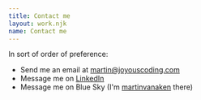 ```yaml
---
title: Contact me
layout: work.njk
name: Contact me
---
```


In sort of order of preference:

- Send me an email at [martin@joyouscoding.com](mailto:martin@joyouscoding.com)
- Message me on [LinkedIn](https://www.linkedin.com/in/martinvanaken/)
- Message me on Blue Sky (I'm [martinvanaken](https://bsky.app/profile/martinvanaken.bsky.social) there)
